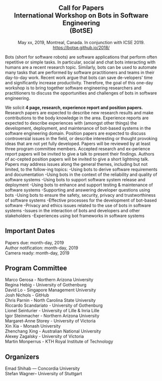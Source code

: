 
<div style="text-align:center">
<h2> <b> Call for Papers <br>
International Workshop on Bots in Software Engineering <br>
(BotSE) </b> </h2> 
May xx, 2019, Montreal, Canada. In conjunction with ICSE 2019.<br>
<a href="https://botse.github.io/2018/">https://botse.github.io/2018/</a>
</div>

Bots (short for software robots) are software applications that perform often repetitive or simple tasks. In particular, social and chat bots interacting with humans are a recent research topic. Similarly, bots can be used to automate many tasks that are performed by software practitioners and teams in their day-to-day work. Recent work argue that bots can save de-velopers' time and significantly increase productivity. Therefore, the goal of this one-day workshop is to bring together software engineering researchers and practitioners to discuss the opportunities and challenges of bots in software engineering.

We solicit **4 page, research, experience report and position papers.** Research papers are expected to describe new research results and make contributions to the body knowledge in the area. Experience reports are expected to describe experiences with (amongst other things) the development, deployment, and maintenance of bot-based systems in the software engineering domain. Position papers are expected to discuss controversial issues in the field, or describe interesting or thought provoking ideas that are not yet fully developed. Papers will be reviewed by at least three program committee members. Accepted research and ex-perience report papers will be invited to give a talk to present their findings. Authors of ac-cepted position papers will be invited to give a short lightning talk. 
Papers may address issues along the general themes, including but not limited, to the follow-ing topics:
-Using bots to derive software requirements and documentation
-Using bots in the context of the reliability and quality of software systems
-Using bots to support software system release and deployment
-Using bots to enhance and support testing & maintenance of software systems
-Supporting and answering developer questions using bots
-Using bots to ensure the safety, security, privacy and trustworthiness of software systems
-Effective processes for the development of bot-based software
-Privacy and ethics issues related to the use of bots in software systems
-Issues in the interaction of bots and developers and other stakeholders
-Experiences using bot frameworks in software systems

## **Important Dates**
Papers due:	            month-day, 2019 <br>
Author notification:	month-day, 2019 <br>
Camera ready:	        month-day, 2019 <br>

## **Program Committee**

Marco Gerosa - Northern Arizona University <br>
Regina Hebig - University of Gothenburg <br>
David Lo - Singapore Management University <br>
Josh Nichols - GitHub <br>
Chris Parnin - North Carolina State University <br>
Riccardo Scandariato - University of Gothenburg <br>
Lionel Seinturier - University of Lille & Inria Lille <br>
Igor Steinmacher - Northern Arizona University <br>
Margaret-Anne Storey - University of Victoria <br>
Xin Xia - Monash University <br>
Zhenchang Xing - Australian National University <br>
Alexey Zagalsky - University of Victoria <br>
Martin Monperrus - KTH Royal Institute of Technology

## **Organizers**

Emad Shihab — Concordia University <br>
Stefan Wagner– University of Stuttgart 